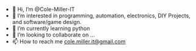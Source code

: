 - 👋 Hi, I’m @Cole-Miller-IT
- 👀 I’m interested in programming, automation, electronics, DIY Projects, and software/game design.
- 🌱 I’m currently learning python
- 💞️ I’m looking to collaborate on ...
- 📫 How to reach me cole.miller.it@gmail.com

<!---
Cole-Miller-IT/Cole-Miller-IT is a ✨ special ✨ repository because its `README.md` (this file) appears on your GitHub profile.
You can click the Preview link to take a look at your changes.
--->
